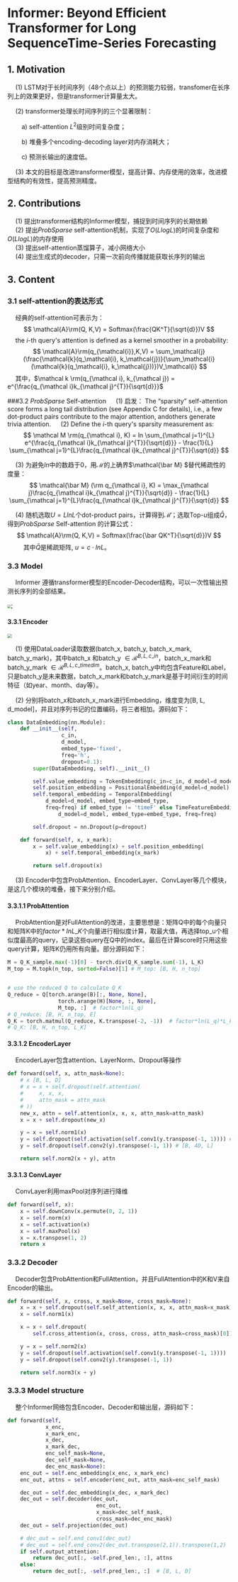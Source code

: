 # **Informer: Beyond Efficient Transformer for Long SequenceTime-Series Forecastin**g

## 1. Motivation

&emsp; (1) LSTM对于长时间序列（48个点以上）的预测能力较弱，transfomer在长序列上的效果更好，但是transformer计算量太大。  

&emsp; (2) transformer处理长时间序列的三个显著限制：  

&emsp;&emsp; a) self-attention $L^2$级别时间复杂度；

&emsp;&emsp; b) 堆叠多个encoding-decoding layer对内存消耗大； 

&emsp;&emsp; c) 预测长输出的速度低。

&emsp; (3) 本文的目标是改进transformer模型，提高计算、内存使用的效率，改进模型结构的有效性，提高预测精度。

## 2. Contributions
&emsp; (1) 提出transformer结构的Informer模型，捕捉到时间序列的长期依赖  
&emsp; (2) 提出*ProbSparse* self-attention机制，实现了$O(LlogL)$的时间复杂度和$O(LlogL)$的内存使用  
&emsp; (3) 提出self-attention蒸馏算子，减小网络大小  
&emsp; (4) 提出生成式的decoder，只需一次前向传播就能获取长序列的输出

## 3. Content
### 3.1 self-attention的表达形式
&emsp; 经典的self-attention可表示为：
$$
\mathcal{A}\rm(Q, K,V) = Softmax(\frac{QK^T}{\sqrt{d}})V
$$
&emsp; the $i$-th query's attention is defined as a kernel smoother in a probability:
$$
\mathcal{A}\rm(q_{\mathcal{i}},K,V) = \sum_\mathcal{j}(\frac{\mathcal{k}(q_\mathcal{i}, k_\mathcal{j})}{\sum_\mathcal{i}(\mathcal{k}(q_\mathcal{i}, k_\mathcal{j}))})V_\mathcal{i}
$$
&emsp; 其中，$\mathcal k \rm(q_{\mathcal i}, k_{\mathcal j}) = e^{\frac{q_{\mathcal i}k_{\mathcal j}^{T}}{\sqrt{d}}}$

###3.2 *ProbSparse* Self-attention
&emsp; (1) 启发： The “sparsity” self-attention score forms a long tail distribution (see Appendix C for details), i.e., a few dot-product pairs contribute to the major attention, andothers generate trivia attention.
&emsp; (2) Define  the $i$-th query's sparsity measurement as:
$$
\mathcal M \rm(q_{\mathcal i}, K) = ln \sum_{\mathcal j=1}^{L} e^{\frac{q_{\mathcal i}k_{\mathcal j}^{T}}{\sqrt{d}}} - \frac{1}{L} \sum_{\mathcal j=1}^{L}\frac{q_{\mathcal i}k_{\mathcal j}^{T}}{\sqrt{d}}
$$

&emsp; (3) 为避免$ln$中的数趋于0，用$\mathcal M$的上确界$\mathcal{\bar M} $替代稀疏性的度量：
$$
\mathcal{\bar M} (\rm q_{\mathcal i}, K) = \max_{\mathcal j}\frac{q_{\mathcal i}k_{\mathcal j}^{T}}{\sqrt{d}} - \frac{1}{L} \sum_{\mathcal j=1}^{L}\frac{q_{\mathcal i}k_{\mathcal j}^{T}}{\sqrt{d}}
$$

&emsp; (4) 随机选取$U = LlnL$个dot-product pairs，计算得到$\mathcal{\bar M}$；选取Top-$u$组成$\bar Q$，得到*ProbSparse* Self-attention 的计算公式：
$$
\mathcal{A}\rm(Q, K,V) = Softmax(\frac{\bar QK^T}{\sqrt{d}})V
$$
&emsp; &emsp; 其中$\bar Q$是稀疏矩阵, $u = c \cdot lnL$。

### 3.3 Model
&emsp; Informer 遵循transformer模型的Encoder-Decoder结构，可以一次性输出预测长序列的全部结果。  

<img src="./figures/Informer_01.png" style="zoom:50%;" align="center">;

#### 3.3.1 Encoder
<img src="./figures/Informer_02.png" style="zoom:60%;" align="center">   

&emsp; (1) 使用DataLoader读取数据(batch_x, batch_y, batch_x_mark, batch_y_mark)，其中batch_x 和batch_y $\in \mathcal R^{B, L, c\_in}$，batch_x_mark和batch_y_mark $\in \mathcal R^{B, L, c\_timedim}$。batch_x, batch_y中均包含Feature和Label，只是batch_y是未来数据，batch_x_mark和batch_y_mark是基于时间衍生的时间特征（如year、month、day等）。 

&emsp; (2) 分别将batch_x和batch_x_mark进行Embedding，维度变为[B, L, d_model]，并且对序列书记的位置编码，将三者相加。源码如下：
```python
class DataEmbedding(nn.Module):
    def __init__(self,
                 c_in,
                 d_model,
                 embed_type='fixed',
                 freq='h',
                 dropout=0.1):
        super(DataEmbedding, self).__init__()

        self.value_embedding = TokenEmbedding(c_in=c_in, d_model=d_model)
        self.position_embedding = PositionalEmbedding(d_model=d_model)
        self.temporal_embedding = TemporalEmbedding(
            d_model=d_model, embed_type=embed_type,
            freq=freq) if embed_type != 'timeF' else TimeFeatureEmbedding(
                d_model=d_model, embed_type=embed_type, freq=freq)

        self.dropout = nn.Dropout(p=dropout)

    def forward(self, x, x_mark):
        x = self.value_embedding(x) + self.position_embedding(
            x) + self.temporal_embedding(x_mark)

        return self.dropout(x)
```
&emsp; (3) Encoder中包含ProbAttention、EncoderLayer、ConvLayer等几个模块，是这几个模块的堆叠，接下来分别介绍。

#### 3.3.1.1 ProbAttention
&emsp; ProbAttention是对FullAttention的改进，主要思想是：矩阵Q中的每个向量只和矩阵K中的$factor*lnL\_K$个向量进行相似度计算，取最大值，再选择top_u个相似度最高的query，记录这些query在Q中的index。最后在计算score时只用这些query计算，矩阵K仍用所有向量。部分源码如下：
```python
M = Q_K_sample.max(-1)[0] - torch.div(Q_K_sample.sum(-1), L_K)
M_top = M.topk(n_top, sorted=False)[1] # M_top: [B, H, n_top]


# use the reduced Q to calculate Q_K
Q_reduce = Q[torch.arange(B)[:, None, None],
                torch.arange(H)[None, :, None],
                M_top, :]  # factor*ln(L_q)
# Q_reduce: [B, H, n_top, E]
Q_K = torch.matmul(Q_reduce, K.transpose(-2, -1))  # factor*ln(L_q)*L_k
# Q_K: [B, H, n_top, L_K]
```
#### 3.3.1.2 EncoderLayer
&emsp; EncoderLayer包含attention、LayerNorm、Dropout等操作
```python
def forward(self, x, attn_mask=None):
    # x [B, L, D]
    # x = x + self.dropout(self.attention(
    #     x, x, x,
    #     attn_mask = attn_mask
    # ))
    new_x, attn = self.attention(x, x, x, attn_mask=attn_mask)
    x = x + self.dropout(new_x)

    y = x = self.norm1(x)
    y = self.dropout(self.activation(self.conv1(y.transpose(-1, 1)))) # [B, 4D, L]
    y = self.dropout(self.conv2(y).transpose(-1, 1)) # [B, 4D, L]

    return self.norm2(x + y), attn
```

#### 3.3.1.3 ConvLayer
&emsp; ConvLayer利用maxPool对序列进行降维
```python
def forward(self, x):
    x = self.downConv(x.permute(0, 2, 1))
    x = self.norm(x)
    x = self.activation(x)
    x = self.maxPool(x)
    x = x.transpose(1, 2)
    return x
```

### 3.3.2 Decoder
&emsp; Decoder包含ProbAttention和FullAttention，并且FullAttention中的K和V来自Encoder的输出。
```python
def forward(self, x, cross, x_mask=None, cross_mask=None):
    x = x + self.dropout(self.self_attention(x, x, x, attn_mask=x_mask)[0])
    x = self.norm1(x)

    x = x + self.dropout(
        self.cross_attention(x, cross, cross, attn_mask=cross_mask)[0])

    y = x = self.norm2(x)
    y = self.dropout(self.activation(self.conv1(y.transpose(-1, 1))))
    y = self.dropout(self.conv2(y).transpose(-1, 1))

    return self.norm3(x + y)
```
### 3.3.3 Model structure
&emsp; 整个Informer网络包含Encoder、Decoder和输出层，源码如下：
```python
def forward(self,
            x_enc,
            x_mark_enc,
            x_dec,
            x_mark_dec,
            enc_self_mask=None,
            dec_self_mask=None,
            dec_enc_mask=None):
    enc_out = self.enc_embedding(x_enc, x_mark_enc)
    enc_out, attns = self.encoder(enc_out, attn_mask=enc_self_mask)

    dec_out = self.dec_embedding(x_dec, x_mark_dec)
    dec_out = self.decoder(dec_out,
                            enc_out,
                            x_mask=dec_self_mask,
                            cross_mask=dec_enc_mask)
    dec_out = self.projection(dec_out)

    # dec_out = self.end_conv1(dec_out)
    # dec_out = self.end_conv2(dec_out.transpose(2,1)).transpose(1,2)
    if self.output_attention:
        return dec_out[:, -self.pred_len:, :], attns
    else:
        return dec_out[:, -self.pred_len:, :]  # [B, L, D]
```
